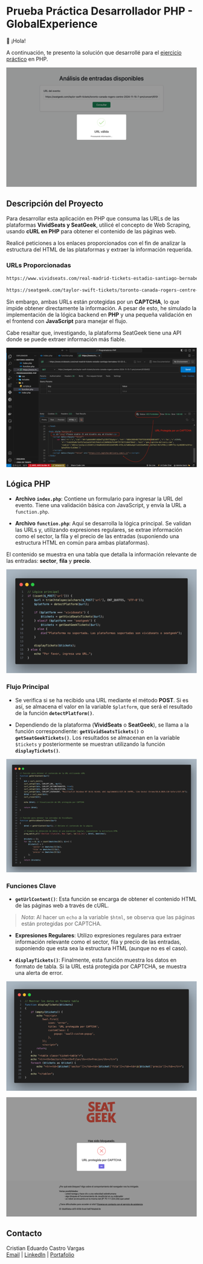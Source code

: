 # Prueba Práctica Desarrollador PHP - GlobalExperience

👋 ¡Hola!

A continuación, te presento la solución que desarrollé para el [ejercicio práctico](./img/Prueba_Practica_Desarrollador_PHP_GlobalExperience.pdf) en PHP.

<p align="center">
  <img src="./img/ok.png" alt="ok" />
</p>

## Descripción del Proyecto

Para desarrollar esta aplicación en PHP que consuma las URLs de las plataformas **VividSeats y SeatGeek**, utilicé el concepto de Web Scraping, usando **cURL en PHP** para obtener el contenido de las páginas web.

Realicé peticiones a los enlaces proporcionados con el fin de analizar la estructura del HTML de las plataformas y extraer la información requerida.

### URLs Proporcionadas

```bash
https://www.vividseats.com/real-madrid-tickets-estadio-santiago-bernabeu-12-22-2024--sports-soccer/production/5045935
```

```bash
https://seatgeek.com/taylor-swift-tickets/toronto-canada-rogers-centre-2024-11-15-7-pm/concert/6109452
```

Sin embargo, ambas URLs están protegidas por un **CAPTCHA**, lo que impide obtener directamente la información. A pesar de esto, he simulado la implementación de la lógica backend en **PHP** y una pequeña validación en el frontend con **JavaScript** para manejar el flujo.

Cabe resaltar que, investigando, la plataforma SeatGeek tiene una API donde se puede extraer información más fiable.

<p align="center">
  <img src="./img/postman.png" alt="Postman-img" />
</p>

## Lógica PHP

- **Archivo `index.php`**: Contiene un formulario para ingresar la URL del evento. Tiene una validación básica con JavaScript, y envía la URL a `function.php`.

- **Archivo `function.php`**: Aquí se desarrolla la lógica principal. Se validan las URLs y, utilizando expresiones regulares, se extrae información como el sector, la fila y el precio de las entradas (suponiendo una estructura HTML en común para ambas plataformas).

El contenido se muestra en una tabla que detalla la información relevante de las entradas: **sector**, **fila** y **precio**.

<p align="center">
  <img src="./img/logicaInicial.png" alt="LógicaInicial-img" />
</p>

### Flujo Principal

- Se verifica si se ha recibido una URL mediante el método **POST**. Si es así, se almacena el valor en la variable `$platform`, que será el resultado de la función **`detectPlatform()`**.

- Dependiendo de la plataforma (**VividSeats** o **SeatGeek**), se llama a la función correspondiente: **`getVividSeatsTickets()`** o **`getSeatGeekTickets()`**. Los resultados se almacenan en la variable `$tickets` y posteriormente se muestran utilizando la función **`displayTickets()`**.

<p align="center">
  <img src="./img//functionCaptcha.png" alt="Function-img" />
</p>

### Funciones Clave

- **`getUrlContent()`**: Esta función se encarga de obtener el contenido HTML de las páginas web a través de cURL.

> *Nota*: Al hacer un `echo` a la variable `$html`, se observa que las páginas están protegidas por CAPTCHA.

- **Expresiones Regulares**: Utilizo expresiones regulares para extraer información relevante como el sector, fila y precio de las entradas, suponiendo que esta sea la estructura HTML (aunque no es el caso).

- **`displayTickets()`**: Finalmente, esta función muestra los datos en formato de tabla. Si la URL está protegida por CAPTCHA, se muestra una alerta de error.

<p align="center">
  <img src="./img/displayTickets.png" alt="DisplayTickets-img" />
</p>

<p align="center">
  <img src="./img/error.png" alt="error" />
</p>

## Contacto

Cristian Eduardo Castro Vargas  
[Email](cj.94@hotmail.com) | [LinkedIn](https://www.linkedin.com/in/cristian-castro-vargas/) | [Portafolio](https://cristian-castro.com/)
